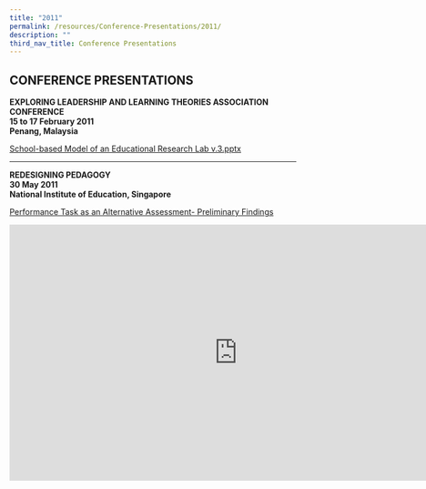 ```yaml
---
title: "2011"
permalink: /resources/Conference-Presentations/2011/
description: ""
third_nav_title: Conference Presentations
---
```

## CONFERENCE PRESENTATIONS

**EXPLORING LEADERSHIP AND LEARNING THEORIES ASSOCIATION CONFERENCE**<br>
**15 to 17 February 2011**  <br>
**Penang, Malaysia**

[School-based Model of an Educational Research Lab v.3.pptx](https://www.rgs.edu.sg/qql/slot/u554/Resources/Conference%20Proceedings/2011/School-based%20Model%20of%20an%20Educational%20Research%20Lab%20v.3.pptx)

----

**REDESIGNING PEDAGOGY**<br>
**30 May 2011**  <br>
**National Institute of Education, Singapore**

[Performance Task as an Alternative Assessment- Preliminary Findings](https://www.rgs.edu.sg/qql/slot/u554/Resources/Conference%20Proceedings/2011/Redesigning%20Pedagogy/Performance_Task_Symposium_01_06_2011.pptx)

<iframe allowfullscreen="true" height="450" width="800" frameborder="0" src="https://docs.google.com/presentation/d/e/2PACX-1vTvdDxsoWEAkAdYZE0vSNFpoIs9bRbdsDfO-1W8qH9LIvm0Rb09mNcVxFFwSM0UtGLcBIzhSVKPX9YC/embed?start=false&amp;loop=false&amp;delayms=3000"></iframe>